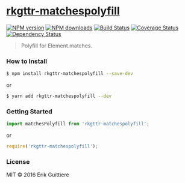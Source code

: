 # [rkgttr-matchespolyfill](https://github.com/rkgttr/rkgttr-matchespolyfill)

[![NPM version](http://img.shields.io/npm/v/rkgttr-matchespolyfill.svg?style=flat-square)](https://www.npmjs.com/package/rkgttr-matchespolyfill)
[![NPM downloads](http://img.shields.io/npm/dm/rkgttr-matchespolyfill.svg?style=flat-square)](https://www.npmjs.com/package/rkgttr-matchespolyfill)
[![Build Status](http://img.shields.io/travis/rkgttr/rkgttr-matchespolyfill/master.svg?style=flat-square)](https://travis-ci.org/rkgttr/rkgttr-matchespolyfill)
[![Coverage Status](https://img.shields.io/coveralls/rkgttr/rkgttr-matchespolyfill.svg?style=flat-square)](https://coveralls.io/rkgttr/rkgttr-matchespolyfill)
[![Dependency Status](http://img.shields.io/david/rkgttr/rkgttr-matchespolyfill.svg?style=flat-square)](https://david-dm.org/rkgttr/rkgttr-matchespolyfill)

> Polyfill for Element.matches.

### How to Install

```sh
$ npm install rkgttr-matchespolyfill --save-dev
```
or

```sh
$ yarn add rkgttr-matchespolyfill --dev
```

### Getting Started

```js
import matchesPolyfill from 'rkgttr-matchespolyfill';
```

or

```js
require('rkgttr-matchespolyfill');
```



### License

MIT © 2016 Erik Guittiere

